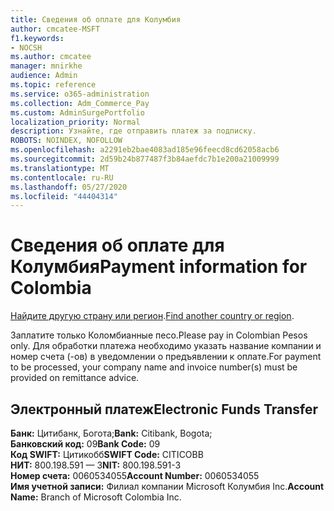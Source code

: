 ```yaml
---
title: Сведения об оплате для Колумбия
author: cmcatee-MSFT
f1.keywords:
- NOCSH
ms.author: cmcatee
manager: mnirkhe
audience: Admin
ms.topic: reference
ms.service: o365-administration
ms.collection: Adm_Commerce_Pay
ms.custom: AdminSurgePortfolio
localization_priority: Normal
description: Узнайте, где отправить платеж за подписку.
ROBOTS: NOINDEX, NOFOLLOW
ms.openlocfilehash: a2291eb2bae4083ad185e96feecd8cd62058acb6
ms.sourcegitcommit: 2d59b24b877487f3b84aefdc7b1e200a21009999
ms.translationtype: MT
ms.contentlocale: ru-RU
ms.lasthandoff: 05/27/2020
ms.locfileid: "44404314"
---
```

# <a name="payment-information-for-colombia"></a><span data-ttu-id="e38bb-103">Сведения об оплате для Колумбия</span><span class="sxs-lookup"><span data-stu-id="e38bb-103">Payment information for Colombia</span></span>

<span data-ttu-id="e38bb-104">[Найдите другую страну или регион](../billing-and-payments/pay-for-your-subscription.md).</span><span class="sxs-lookup"><span data-stu-id="e38bb-104">[Find another country or region](../billing-and-payments/pay-for-your-subscription.md).</span></span>

<span data-ttu-id="e38bb-105">Заплатите только Коломбианные песо.</span><span class="sxs-lookup"><span data-stu-id="e38bb-105">Please pay in Colombian Pesos only.</span></span> <span data-ttu-id="e38bb-106">Для обработки платежа необходимо указать название компании и номер счета (-ов) в уведомлении о предъявлении к оплате.</span><span class="sxs-lookup"><span data-stu-id="e38bb-106">For payment to be processed, your company name and invoice number(s) must be provided on remittance advice.</span></span>

## <a name="electronic-funds-transfer"></a><span data-ttu-id="e38bb-107">Электронный платеж</span><span class="sxs-lookup"><span data-stu-id="e38bb-107">Electronic Funds Transfer</span></span>

<span data-ttu-id="e38bb-108">**Банк:** Цитибанк, Богота;</span><span class="sxs-lookup"><span data-stu-id="e38bb-108">**Bank:** Citibank, Bogota;</span></span>  
<span data-ttu-id="e38bb-109">**Банковский код:** 09</span><span class="sxs-lookup"><span data-stu-id="e38bb-109">**Bank Code:** 09</span></span>  
<span data-ttu-id="e38bb-110">**Код SWIFT:** Цитикобб</span><span class="sxs-lookup"><span data-stu-id="e38bb-110">**SWIFT Code:** CITICOBB</span></span>  
<span data-ttu-id="e38bb-111">**НИТ:** 800.198.591 — 3</span><span class="sxs-lookup"><span data-stu-id="e38bb-111">**NIT:** 800.198.591-3</span></span>  
<span data-ttu-id="e38bb-112">**Номер счета:** 0060534055</span><span class="sxs-lookup"><span data-stu-id="e38bb-112">**Account Number:** 0060534055</span></span>  
<span data-ttu-id="e38bb-113">**Имя учетной записи:** Филиал компании Microsoft Колумбия Inc.</span><span class="sxs-lookup"><span data-stu-id="e38bb-113">**Account Name:** Branch of Microsoft Colombia Inc.</span></span>   